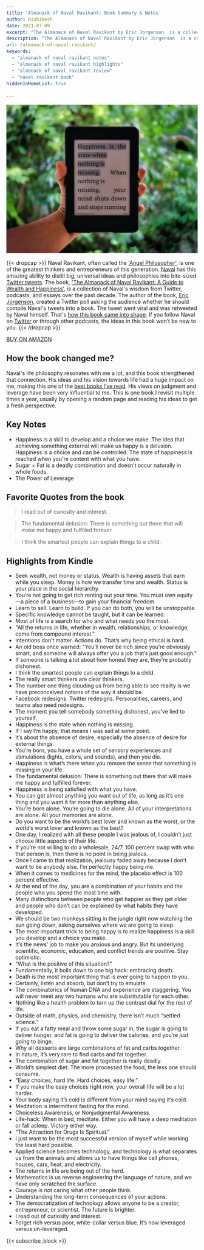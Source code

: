 ```yaml
---
title: 'Almanack of Naval Ravikant: Book Summary & Notes'
author: Rishikesh
date: 2021-07-09
excerpt: "The Almanack of Naval Ravikant by Eric Jorgenson  is a collection of Naval's wisdom from the past decade. It is one of the best books that I've read this year"
description: "The Almanack of Naval Ravikant by Eric Jorgenson  is a collection of Naval's wisdom from the past decade. It is one of the best books that I've read this year"
url: /almanack-of-naval-ravikant/
keywords:
  - "almanack of naval ravikant notes"
  - "almanack of naval ravikant highlights"
  - "almanack of naval ravikant review"
  - "naval ravikant book"
hiddenInHomeList: true

---
```


![Almanack of Naval Ravikant](almanack-of-naval-ravikant.webp)

{{< dropcap >}} Naval Ravikant, often called the ['Angel Philosopher'](https://theangelphilosopher.com/), is one of the greatest thinkers and entrepreneurs of this generation. [Naval](https://nav.al/) has this amazing ability to distill big, universal ideas and philosophies into bite-sized [Twitter tweets](https://twitter.com/naval). The book, ['The Almanack of Naval Ravikant: A Guide to Wealth and Happiness'](https://www.navalmanack.com/), is a collection of Naval's wisdom from Twitter, podcasts, and essays over the past decade. The author of the book, [Eric Jorgenson](https://www.ejorgenson.com/), created a Twitter poll asking the audience whether he should compile Naval's tweets into a book. The tweet went viral and was retweeted by Naval himself. That's [how this book came into shape](https://www.navalmanack.com/blog-posts/how-this-book-came-together-entirely-on-twitter). If you follow Naval on [Twitter](https://twitter.com/naval) or through other podcasts, the ideas in this book won’t be new to you. {{< /dropcap >}}

<div class="is-layout-flex wp-block-buttons">
  <div class="wp-block-button">
    <a class="wp-block-button__link" href="https://geni.us/rsh-naval-ravikant" target="_blank" rel="noreferrer noopener">BUY ON AMAZON</a>
  </div>
</div>

## How the book changed me?

Naval's life philosophy resonates with me a lot, and this book strengthened that connection. His ideas and his vision towards life had a huge impact on me, making this one of the [best books I’ve read](https://rishikeshs.com/about/). His views on judgment and leverage have been very influential to me. This is one book I revisit multiple times a year, usually by opening a random page and reading his ideas to get a fresh perspective.

## Key Notes

- Happiness is a skill to develop and a choice we make. The idea that achieving something external will make us happy is a delusion. Happiness is a choice and can be controlled. The state of happiness is reached when you're content with what you have.
- Sugar + Fat is a deadly combination and doesn’t occur naturally in whole foods.
- The Power of Leverage

## Favorite Quotes from the book

> I read out of curiosity and interest.

> The fundamental delusion: There is something out there that will make me happy and fulfilled forever.

> I think the smartest people can explain things to a child.

## Highlights from Kindle

- Seek wealth, not money or status. Wealth is having assets that earn while you sleep. Money is how we transfer time and wealth. Status is your place in the social hierarchy.
- You’re not going to get rich renting out your time. You must own equity—a piece of a business—to gain your financial freedom.
- Learn to sell. Learn to build. If you can do both, you will be unstoppable.
- Specific knowledge cannot be taught, but it can be learned.
- Most of life is a search for who and what needs you the most.
- "All the returns in life, whether in wealth, relationships, or knowledge, come from compound interest."
- Intentions don’t matter. Actions do. That’s why being ethical is hard.
- An old boss once warned: "You’ll never be rich since you’re obviously smart, and someone will always offer you a job that’s just good enough."
- If someone is talking a lot about how honest they are, they’re probably dishonest.
- I think the smartest people can explain things to a child.
- The really smart thinkers are clear thinkers.
- The number one thing clouding us from being able to see reality is we have preconceived notions of the way it should be.
- Facebook redesigns. Twitter redesigns. Personalities, careers, and teams also need redesigns.
- The moment you tell somebody something dishonest, you’ve lied to yourself.
- Happiness is the state when nothing is missing.
- If I say I’m happy, that means I was sad at some point.
- It’s about the absence of desire, especially the absence of desire for external things.
- You’re born, you have a whole set of sensory experiences and stimulations (lights, colors, and sounds), and then you die.
- Happiness is what’s there when you remove the sense that something is missing in your life.
- The fundamental delusion: There is something out there that will make me happy and fulfilled forever.
- Happiness is being satisfied with what you have.
- You can get almost anything you want out of life, as long as it’s one thing and you want it far more than anything else.
- You’re born alone. You’re going to die alone. All of your interpretations are alone. All your memories are alone.
- Do you want to be the world’s best lover and known as the worst, or the world’s worst lover and known as the best?
- One day, I realized with all these people I was jealous of, I couldn’t just choose little aspects of their life.
- If you’re not willing to do a wholesale, 24/7, 100 percent swap with who that person is, then there is no point in being jealous.
- Once I came to that realization, jealousy faded away because I don’t want to be anybody else. I’m perfectly happy being me.
- When it comes to medicines for the mind, the placebo effect is 100 percent effective.
- At the end of the day, you are a combination of your habits and the people who you spend the most time with.
- Many distinctions between people who get happier as they get older and people who don’t can be explained by what habits they have developed.
- We should be two monkeys sitting in the jungle right now watching the sun going down, asking ourselves where we are going to sleep.
- The most important trick to being happy is to realize happiness is a skill you develop and a choice you make.
- It’s the news’ job to make you anxious and angry. But its underlying scientific, economic, education, and conflict trends are positive. Stay optimistic.
- “What is the positive of this situation?”
- Fundamentally, it boils down to one big hack: embracing death.
- Death is the most important thing that is ever going to happen to you.
- Certainly, listen and absorb, but don’t try to emulate.
- The combinatorics of human DNA and experience are staggering. You will never meet any two humans who are substitutable for each other.
- Nothing like a health problem to turn up the contrast dial for the rest of life.
- Outside of math, physics, and chemistry, there isn’t much “settled science.”
- If you eat a fatty meal and throw some sugar in, the sugar is going to deliver hunger, and fat is going to deliver the calories, and you’re just going to binge.
- Why all desserts are large combinations of fat and carbs together.
- In nature, it’s very rare to find carbs and fat together.
- The combination of sugar and fat together is really deadly.
- World’s simplest diet: The more processed the food, the less one should consume.
- “Easy choices, hard life. Hard choices, easy life.”
- If you make the easy choices right now, your overall life will be a lot harder.
- Your body saying it’s cold is different from your mind saying it’s cold.
- Meditation is intermittent fasting for the mind.
- Choiceless Awareness, or Nonjudgmental Awareness.
- Life-hack: When in bed, meditate. Either you will have a deep meditation or fall asleep. Victory either way.
- “The Attraction for Drugs Is Spiritual.”
- I just want to be the most successful version of myself while working the least hard possible.
- Applied science becomes technology, and technology is what separates us from the animals and allows us to have things like cell phones, houses, cars, heat, and electricity.
- The returns in life are being out of the herd.
- Mathematics is us reverse engineering the language of nature, and we have only scratched the surface.
- Courage is not caring what other people think.
- Understanding the long-term consequences of your actions.
- The democratization of technology allows anyone to be a creator, entrepreneur, or scientist. The future is brighter.
- I read out of curiosity and interest.
- Forget rich versus poor, white-collar versus blue. It’s now leveraged versus un-leveraged.

{{< subscribe_block >}}



